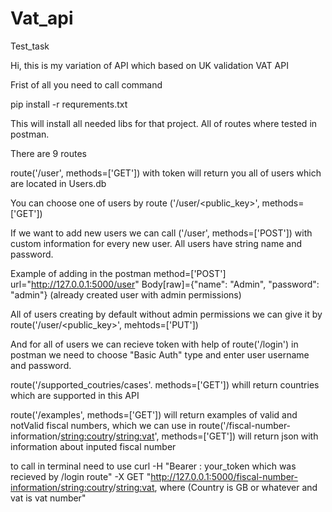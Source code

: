 # Vat_api
 Test_task


Hi, this is my variation of API which based on UK validation VAT API

Frist of all you need to call command

pip install -r requrements.txt

This will install all needed libs for that project.
All of routes where tested in postman.

There are 9 routes

route('/user', methods=['GET']) with token will return you all of users which are located in Users.db

You can choose one of users by route ('/user/<public_key>', methods=['GET'])

If we want to add new users we can call ('/user', methods=['POST']) with custom information for every new user. All users have string name and password. 

Example of adding in the postman method=['POST'] url="http://127.0.0.1:5000/user" Body[raw]={"name": "Admin", "password": "admin"} (already created user with admin permissions)

All of users creating by default without admin permissions we can give it by route('/user/<public_key>', mehtods=['PUT'])

And for all of users we can recieve token with help of route('/login') in postman we need to choose "Basic Auth" type and enter user username and password.

route('/supported_coutries/cases'. methods=['GET']) whill return countries which are supported in this API

route('/examples', methods=['GET']) will return examples of valid and notValid fiscal numbers, which we can use in route('/fiscal-number-information/<string:coutry>/<string:vat>', methods=['GET']) will return json with information about inputed fiscal number

to call in terminal need to use curl -H "Bearer : your_token which was recieved by /login route" -X GET "http://127.0.0.1:5000/fiscal-number-information/<string:coutry>/<string:vat>, where (Country is GB or whatever and vat is vat number"

